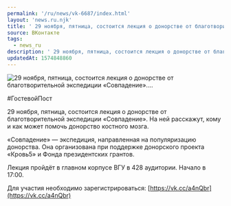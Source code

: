 ```yaml
---
permalink: '/ru/news/vk-6687/index.html'
layout: 'news.ru.njk'
title: ' 29 ноября, пятница, состоится лекция о донорстве от благотворительной экспедиции «Совпадение».…'
source: ВКонтакте
tags:
  - news_ru
description: ' 29 ноября, пятница, состоится лекция о донорстве от благотворительной экспедиции «Совпадение».…'
updatedAt: 1574848860
---
```

![ 29 ноября, пятница, состоится лекция о донорстве от благотворительной экспедиции «Совпадение».…](https://sun9-50.userapi.com/impf/c854120/v854120910/1771a9/0vQtdIYM9bE.jpg?size=1280x853&quality=96&sign=d9a50723888767d3cc295abaf29b822a&c_uniq_tag=7KMB4hEl7dg4ORMBOJXdlJ3a33JlJjs0dLAQ-yULJz8&type=album)

#ГостевойПост

29 ноября, пятница, состоится лекция о донорстве от благотворительной экспедиции «Совпадение». На ней расскажут, кому и как может помочь донорство костного мозга.

«Совпадение» — экспедиция, направленная на популяризацию донорства. Она организована при поддержке донорского проекта «Кровь5» и Фонда президентских грантов.

Лекция пройдёт в главном корпусе ВГУ в 428 аудитории. Начало в 17:00.

Для участия необходимо зарегистрироваться: [https://vk.cc/a4nQbr](https://vk.cc/a4nQbr)
